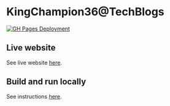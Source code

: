# KingChampion36@TechBlogs

[build_icon]: https://github.com/KingChampion36/tech-blogs/actions/workflows/deploy.yml/badge.svg?branch=main
[build_url]: https://github.com/KingChampion36/tech-blogs/actions/workflows/deploy.yml

[![GH Pages Deployment][build_icon]][build_url]

## Live website

See live website [here](https://kingchampion36.github.io/tech-blogs/blog/).

## Build and run locally

See instructions [here](SETUP.md).



